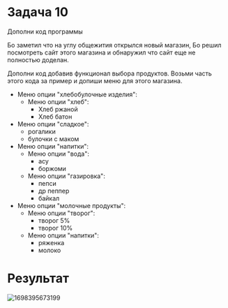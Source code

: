 # Задача 10

Дополни код программы

Бо заметил что на углу общежития открылся новый магазин, Бо решил посмотреть сайт этого магазина и обнаружил что сайт еще не полностью доделан.

Дополни код добавив функционал выбора продуктов. Возьми часть этого кода за пример и допиши меню для этого магазина.

- Меню опции "хлебобулочные изделия":
  - Меню опции "хлеб":
    - Хлеб ржаной
    - Хлеб батон
- Меню опции "сладкое":
  - рогалики
  - булочки с маком
- Меню опции "напитки":
  - Меню опции "вода":
    - асу
    - боржоми
  - Меню опции "газировка":
    - пепси
    - др пеппер
    - байкал
- Меню опции "молочные продукты":
  - Меню опции "творог":
    - творог 5%
    - творог 10%
  - Меню опции "напитки":
    - ряженка
    - молоко

# Результат

![1698395673199](image/task/1698395673199.png)
